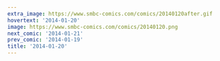 ```yaml
---
extra_image: https://www.smbc-comics.com/comics/20140120after.gif
hovertext: '2014-01-20'
image: https://www.smbc-comics.com/comics/20140120.png
next_comic: '2014-01-21'
prev_comic: '2014-01-19'
title: '2014-01-20'
---
```


